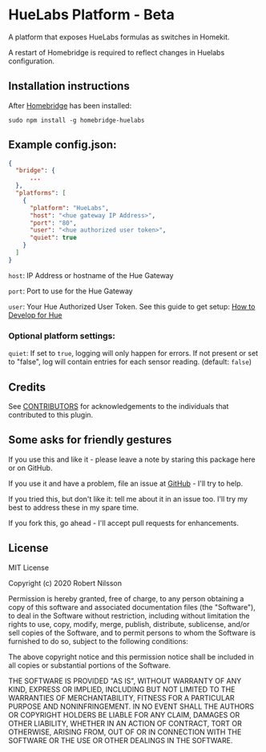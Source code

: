 # HueLabs Platform - Beta

A platform that exposes HueLabs formulas as switches in Homekit.

A restart of Homebridge is required to reflect changes in Huelabs configuration.

## Installation instructions

After [Homebridge](https://github.com/nfarina/homebridge) has been installed:

 `sudo npm install -g homebridge-huelabs`

## Example config.json:

```json
{
  "bridge": {
      ...
  },
  "platforms": [
    {
      "platform": "HueLabs",
      "host": "<hue gateway IP Address>",
      "port": "80",
      "user": "<hue authorized user token>",
      "quiet": true
    }
  ]
}
```

`host`: IP Address or hostname of the Hue Gateway

`port`: Port to use for the Hue Gateway

`user`: Your Hue Authorized User Token.  See this guide to get setup:  [How to Develop for Hue](https://developers.meethue.com/develop/get-started-2/) 

### Optional platform settings:

`quiet`: If set to `true`, logging will only happen for errors.  If not present or set to "false", log will contain entries for each sensor reading. (default: `false`)

## Credits

See [CONTRIBUTORS](CONTRIBUTORS.md) for acknowledgements to the individuals that contributed to this plugin.

## Some asks for friendly gestures

If you use this and like it - please leave a note by staring this package here or on GitHub.

If you use it and have a problem, file an issue at [GitHub](https://github.com/rnilsson/homebridge-huelabs/issues) - I'll try to help.

If you tried this, but don't like it: tell me about it in an issue too. I'll try my best
to address these in my spare time.

If you fork this, go ahead - I'll accept pull requests for enhancements.

## License

MIT License

Copyright (c) 2020 Robert Nilsson

Permission is hereby granted, free of charge, to any person obtaining a copy
of this software and associated documentation files (the "Software"), to deal
in the Software without restriction, including without limitation the rights
to use, copy, modify, merge, publish, distribute, sublicense, and/or sell
copies of the Software, and to permit persons to whom the Software is
furnished to do so, subject to the following conditions:

The above copyright notice and this permission notice shall be included in all
copies or substantial portions of the Software.

THE SOFTWARE IS PROVIDED "AS IS", WITHOUT WARRANTY OF ANY KIND, EXPRESS OR
IMPLIED, INCLUDING BUT NOT LIMITED TO THE WARRANTIES OF MERCHANTABILITY,
FITNESS FOR A PARTICULAR PURPOSE AND NONINFRINGEMENT. IN NO EVENT SHALL THE
AUTHORS OR COPYRIGHT HOLDERS BE LIABLE FOR ANY CLAIM, DAMAGES OR OTHER
LIABILITY, WHETHER IN AN ACTION OF CONTRACT, TORT OR OTHERWISE, ARISING FROM,
OUT OF OR IN CONNECTION WITH THE SOFTWARE OR THE USE OR OTHER DEALINGS IN THE
SOFTWARE.